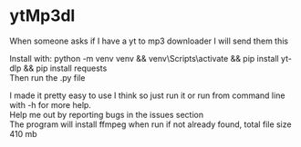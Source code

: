 # ytMp3dl
When someone asks if I have a yt to mp3 downloader I will send them this

Install with: python -m venv venv && venv\Scripts\activate && pip install yt-dlp && pip install requests        
Then run the .py file

I made it pretty easy to use I think so just run it or run from command line with -h for more help.     
Help me out by reporting bugs in the issues section      
The program will install ffmpeg when run if not already found, total file size 410 mb
